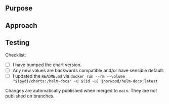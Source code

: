 ## Purpose

## Approach

## Testing

Checklist:

* [ ] I have bumped the chart version.
* [ ] Any new values are backwards compatible and/or have sensible default.
* [ ] I updated the `README.md` via `docker run --rm --volume "$(pwd)/charts:/helm-docs" -u $(id -u) jnorwood/helm-docs:latest`

Changes are automatically published when merged to `main`. They are not published on branches.
